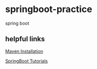 # springboot-practice
spring boot 


## helpful links
[Maven Installation](https://www.digitalocean.com/community/tutorials/install-maven-mac-os)

[SpringBoot Tutorials](https://spring.io/projects/spring-boot#learn)
